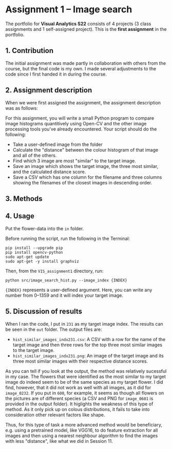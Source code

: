 # Assignment 1 – Image search
The portfolio for __Visual Analytics S22__ consists of 4 projects (3 class assignments and 1 self-assigned project). This is the __first assignment__ in the portfolio.


## 1. Contribution
The initial assignment was made partly in collaboration with others from the course, but the final code is my own. I made several adjustments to the code since I first handed it in during the course.

## 2. Assignment description
When we were first assigned the assignment, the assignment description was as follows:

For this assignment, you will write a small Python program to compare image histograms quantitively using Open-CV and the other image processing tools you've already encountered. Your script should do the following:

- Take a user-defined image from the folder
- Calculate the "distance" between the colour histogram of that image and all of the others.
- Find which 3 image are most "similar" to the target image.
- Save an image which shows the target image, the three most similar, and the calculated distance score.
- Save a CSV which has one column for the filename and three columns showing the filenames of the closest images in descending order.

## 3. Methods


## 4. Usage
Put the flower-data into the `in` folder.

Before running the script, run the following in the Terminal:
```
pip install --upgrade pip
pip install opencv-python
sudo apt-get update
sudo apt-get -y install graphviz
```
Then, from the `VIS_assignment1` directory, run:
```
python src/image_search_hist.py --image_index {INDEX}
```
`{INDEX}` represents a user-defined argument. Here, you can write any number from 0–1359 and it will index your target image.

## 5. Discussion of results
When I ran the code, I put in `231` as my target image index. The results can be seen in the `out` folder. The output files are:
- `hist_similar_images_indx231.csv`: A CSV with a row for the name of the target image and then three rows for the top three most similar images to the target image.
- `hist_similar_images_indx231.png`: An image of the target image and its three most similar images with their respective distance scores.

As you can tell if you look at the output, the method was relatively sucessful in my case. The flowers that were identified as the most similar to my target image do indeed seem to be of the same species as my target flower. I did find, however, that it did not work as well with all images, as it did for `image_0232`. If you put in `600`, for example, it seems as though all flowers on the pictures are of different species (a CSV and PNG for `image_0601` is provided in the output folder). It higlights the weakness of this type of method. As it only pick up on colous distributions, it fails to take into consideration other relevant factors like shape.

Thus, for this type of task a more advanced method would be beneficiary, e.g. using a pretrained model, like VGG16, to do feature extraction for all images and then using a nearest neighbour algorithm to find the images with less "distance", like what we did in Session 11.
